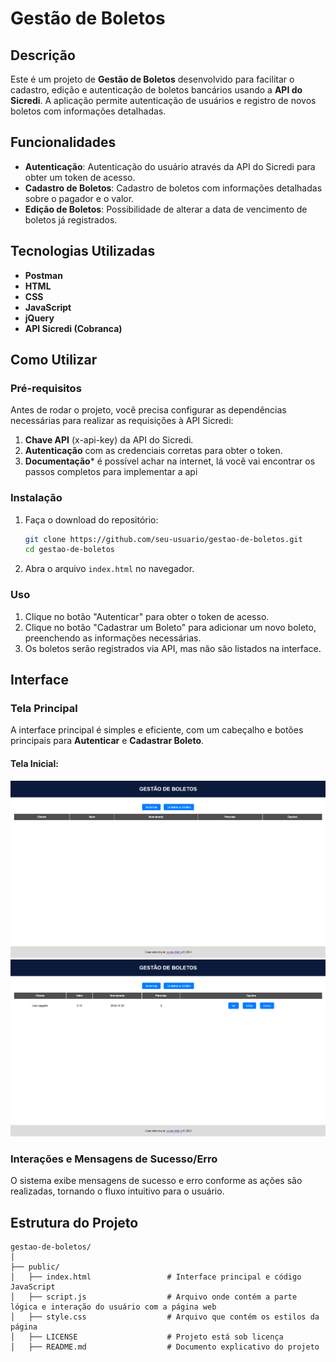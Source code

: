 # Gestão de Boletos

## Descrição
Este é um projeto de **Gestão de Boletos** desenvolvido para facilitar o cadastro, edição e autenticação de boletos bancários usando a **API do Sicredi**. A aplicação permite autenticação de usuários e registro de novos boletos com informações detalhadas.

## Funcionalidades
- **Autenticação**: Autenticação do usuário através da API do Sicredi para obter um token de acesso.
- **Cadastro de Boletos**: Cadastro de boletos com informações detalhadas sobre o pagador e o valor.
- **Edição de Boletos**: Possibilidade de alterar a data de vencimento de boletos já registrados.

## Tecnologias Utilizadas
- **Postman**
- **HTML**
- **CSS**
- **JavaScript**
- **jQuery**
- **API Sicredi (Cobranca)**

## Como Utilizar

### Pré-requisitos
Antes de rodar o projeto, você precisa configurar as dependências necessárias para realizar as requisições à API Sicredi:
1. **Chave API** (x-api-key) da API do Sicredi.
2. **Autenticação** com as credenciais corretas para obter o token.
3. **Documentação*** é possível achar na internet, lá você vai encontrar os passos completos para implementar a api

### Instalação
1. Faça o download do repositório:
    ```bash
    git clone https://github.com/seu-usuario/gestao-de-boletos.git
    cd gestao-de-boletos
    ```

2. Abra o arquivo `index.html` no navegador.

### Uso
1. Clique no botão "Autenticar" para obter o token de acesso.
2. Clique no botão "Cadastrar um Boleto" para adicionar um novo boleto, preenchendo as informações necessárias.
3. Os boletos serão registrados via API, mas não são listados na interface.

## Interface

### Tela Principal
A interface principal é simples e eficiente, com um cabeçalho e botões principais para **Autenticar** e **Cadastrar Boleto**.

#### Tela Inicial:
![Tela Inicial](interface1.png)
![Tela Inicial com os boletos](interface2.png)

### Interações e Mensagens de Sucesso/Erro
O sistema exibe mensagens de sucesso e erro conforme as ações são realizadas, tornando o fluxo intuitivo para o usuário.

## Estrutura do Projeto
```plaintext
gestao-de-boletos/
│
├── public/
│   ├── index.html                 # Interface principal e código JavaScript
│   ├── script.js                  # Arquivo onde contém a parte lógica e interação do usuário com a página web
│   ├── style.css                  # Arquivo que contém os estilos da página
│   ├── LICENSE                    # Projeto está sob licença
│   ├── README.md                  # Documento explicativo do projeto 

